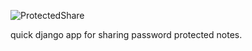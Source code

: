 ![ProtectedShare](https://i.imgur.com/1jQ3rva.gif)

quick django app for sharing password protected notes. 

